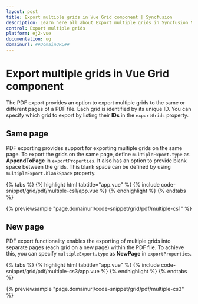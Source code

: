 ```yaml
---
layout: post
title: Export multiple grids in Vue Grid component | Syncfusion
description: Learn here all about Export multiple grids in Syncfusion Vue Grid component of Syncfusion Essential JS 2 and more.
control: Export multiple grids 
platform: ej2-vue
documentation: ug
domainurl: ##DomainURL##
---
```


# Export multiple grids in Vue Grid component

The PDF export provides an option to export multiple grids to the same or different pages of a PDF file. Each grid is identified by its unique ID. You can specify which grid to export by listing their **IDs** in the `exportGrids` property.

## Same page

PDF exporting provides support for exporting multiple grids on the same page. To export the grids on the same page, define `multipleExport.type` as **AppendToPage** in `exportProperties`. It also has an option to provide blank space between the grids. This blank space can be defined by using `multipleExport.blankSpace` property.

{% tabs %}
{% highlight html tabtitle="app.vue" %}
{% include code-snippet/grid/pdf/multiple-cs1/app.vue %}
{% endhighlight %}
{% endtabs %}
        
{% previewsample "page.domainurl/code-snippet/grid/pdf/multiple-cs1" %}

## New page

PDF export functionality enables the exporting of multiple grids into separate pages (each grid on a new page) within the PDF file. To achieve this, you can specify `multipleExport.type` as **NewPage** in `exportProperties`.

{% tabs %}
{% highlight html tabtitle="app.vue" %}
{% include code-snippet/grid/pdf/multiple-cs3/app.vue %}
{% endhighlight %}
{% endtabs %}
        
{% previewsample "page.domainurl/code-snippet/grid/pdf/multiple-cs3" %}
